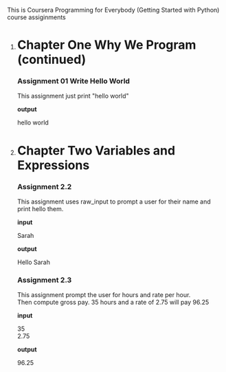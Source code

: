 This is Coursera Programming for Everybody (Getting Started with Python) course assiginments
<ol>
<li><h1>Chapter One Why We Program (continued)</h1></li>

<h3>Assignment 01 Write Hello World</h3>

This assignment just print "hello world"

<b>output</b>

hello world

<li><h1>Chapter Two Variables and Expressions</h1></li>

<h3>Assignment 2.2</h3>

This assignment uses raw_input to prompt a user for their name and print hello them.

<b>input</b><br>

Sarah<br>

<b>output</b><br>

Hello Sarah<br>

<h3>Assignment 2.3</h3>

This assignment prompt the user for hours and rate per hour.<br>
Then compute gross pay. 35 hours and a rate of 2.75 will pay 96.25<br>

<b>input</b><br>

35<br>
2.75<br>

<b>output</b><br>

96.25<br>
</ol>
